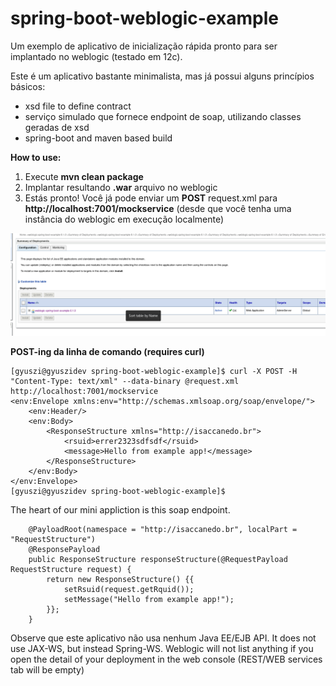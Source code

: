 # spring-boot-weblogic-example
Um exemplo de aplicativo de inicialização rápida pronto para ser implantado no weblogic (testado em 12c).

Este é um aplicativo bastante minimalista, mas já possui alguns princípios básicos:
- xsd file to define contract
- serviço simulado que fornece endpoint de soap, utilizando classes geradas de xsd
- spring-boot and maven based build

**How to use:**

1) Execute **mvn clean package**
2) Implantar resultando **.war** arquivo no weblogic
3) Estás pronto! Você já pode enviar um **POST** request.xml para **http://localhost:7001/mockservice** (desde que você tenha uma instância do weblogic em execução localmente)

![alt text](https://github.com/isaccanedo/spring-boot-weblogic/blob/master/weblogic.png "Deployed into weblogic")

**POST-ing da linha de comando (requires curl)**

```
[gyuszi@gyuszidev spring-boot-weblogic-example]$ curl -X POST -H "Content-Type: text/xml" --data-binary @request.xml http://localhost:7001/mockservice
<env:Envelope xmlns:env="http://schemas.xmlsoap.org/soap/envelope/">
    <env:Header/>
    <env:Body>
        <ResponseStructure xmlns="http://isaccanedo.br">
            <rsuid>errer2323sdfsdf</rsuid>
            <message>Hello from example app!</message>
        </ResponseStructure>
    </env:Body>
</env:Envelope>
[gyuszi@gyuszidev spring-boot-weblogic-example]$
```

The heart of our mini appliction is this soap endpoint.

```
    @PayloadRoot(namespace = "http://isaccanedo.br", localPart = "RequestStructure")
    @ResponsePayload
    public ResponseStructure responseStructure(@RequestPayload RequestStructure request) {
        return new ResponseStructure() {{
            setRsuid(request.getRquid());
            setMessage("Hello from example app!");
        }};
    }
```

Observe que este aplicativo não usa nenhum Java EE/EJB API. It does not use JAX-WS, but instead Spring-WS.
Weblogic will not list anything if you open the detail of your deployment in the web console (REST/WEB services tab will be empty)
